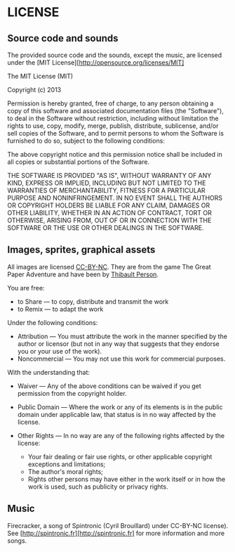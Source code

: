 LICENSE
=======

## Source code and sounds

The provided source code and the sounds, except the music, are licensed under the [MIT License][http://opensource.org/licenses/MIT]

The MIT License (MIT)

Copyright (c) 2013

Permission is hereby granted, free of charge, to any person obtaining a copy
of this software and associated documentation files (the "Software"), to deal
in the Software without restriction, including without limitation the rights
to use, copy, modify, merge, publish, distribute, sublicense, and/or sell
copies of the Software, and to permit persons to whom the Software is
furnished to do so, subject to the following conditions:

The above copyright notice and this permission notice shall be included in
all copies or substantial portions of the Software.

THE SOFTWARE IS PROVIDED "AS IS", WITHOUT WARRANTY OF ANY KIND, EXPRESS OR
IMPLIED, INCLUDING BUT NOT LIMITED TO THE WARRANTIES OF MERCHANTABILITY,
FITNESS FOR A PARTICULAR PURPOSE AND NONINFRINGEMENT. IN NO EVENT SHALL THE
AUTHORS OR COPYRIGHT HOLDERS BE LIABLE FOR ANY CLAIM, DAMAGES OR OTHER
LIABILITY, WHETHER IN AN ACTION OF CONTRACT, TORT OR OTHERWISE, ARISING FROM,
OUT OF OR IN CONNECTION WITH THE SOFTWARE OR THE USE OR OTHER DEALINGS IN
THE SOFTWARE.

## Images, sprites, graphical assets

All images are licensed [CC-BY-NC](http://creativecommons.org/licenses/by-nc/2.0/). They are from the game The Great Paper Adventure and have been by [Thibault Person](http://twitter.com/mrlapinou).

You are free:

- to Share — to copy, distribute and transmit the work
- to Remix — to adapt the work

Under the following conditions:

- Attribution — You must attribute the work in the manner specified by the author or licensor (but not in any way that suggests that they endorse you or your use of the work).
- Noncommercial — You may not use this work for commercial purposes.

With the understanding that:

- Waiver — Any of the above conditions can be waived if you get permission from the copyright holder.
- Public Domain — Where the work or any of its elements is in the public domain under applicable law, that status is in no way affected by the license.
- Other Rights — In no way are any of the following rights affected by the license:

   - Your fair dealing or fair use rights, or other applicable copyright exceptions and limitations;
   - The author's moral rights;
   - Rights other persons may have either in the work itself or in how the work is used, such as publicity or privacy rights.
   
## Music

Firecracker, a song of Spintronic (Cyril Brouillard) under CC-BY-NC license). See [http://spintronic.fr][http://spintronic.fr] for more information and more songs.
